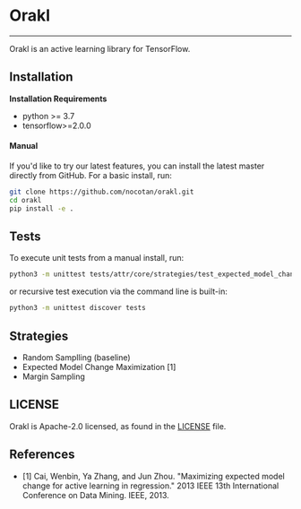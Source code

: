 # Orakl

---

Orakl is an active learning library for TensorFlow.

## Installation
**Installation Requirements**
* python >= 3.7
* tensorflow>=2.0.0

#### Manual

If you'd like to try our latest features, you can install the latest master directly from GitHub. For a basic install, run:

```bash
git clone https://github.com/nocotan/orakl.git
cd orakl
pip install -e .
```

## Tests

To execute unit tests from a manual install, run:

```bash
python3 -m unittest tests/attr/core/strategies/test_expected_model_change.py
```

or recursive test execution via the command line is built-in:

```bash
python3 -m unittest discover tests
```

## Strategies

* Random Samplling (baseline)
* Expected Model Change Maximization [1]
* Margin Sampling

## LICENSE
Orakl is Apache-2.0 licensed, as found in the [LICENSE](LICENSE) file.

## References
- [1] Cai, Wenbin, Ya Zhang, and Jun Zhou. "Maximizing expected model change for active learning in regression." 2013 IEEE 13th International Conference on Data Mining. IEEE, 2013.